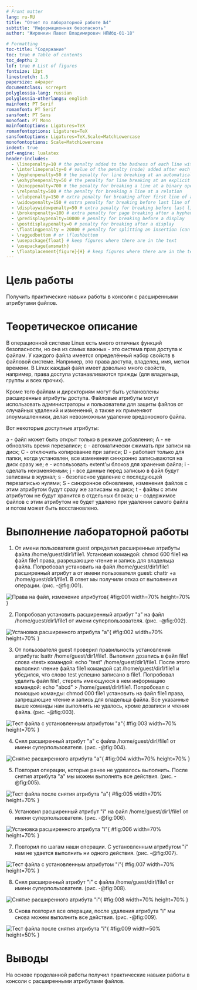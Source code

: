 ```yaml
---
# Front matter
lang: ru-RU
title: "Отчет по лабораторной работе №4"
subtitle: "Информационная безопасноть"
author: "Жиронкин Павел Владимирович НПИбд-01-18"

# Formatting
toc-title: "Содержание"
toc: true # Table of contents
toc_depth: 2
lof: true # List of figures
fontsize: 12pt
linestretch: 1.5
papersize: a4paper
documentclass: scrreprt
polyglossia-lang: russian
polyglossia-otherlangs: english
mainfont: PT Serif
romanfont: PT Serif
sansfont: PT Sans
monofont: PT Mono
mainfontoptions: Ligatures=TeX
romanfontoptions: Ligatures=TeX
sansfontoptions: Ligatures=TeX,Scale=MatchLowercase
monofontoptions: Scale=MatchLowercase
indent: true
pdf-engine: lualatex
header-includes:
  - \linepenalty=10 # the penalty added to the badness of each line within a paragraph (no associated penalty node) Increasing the υalue makes tex try to haυe fewer lines in the paragraph.
  - \interlinepenalty=0 # υalue of the penalty (node) added after each line of a paragraph.
  - \hyphenpenalty=50 # the penalty for line breaking at an automatically inserted hyphen
  - \exhyphenpenalty=50 # the penalty for line breaking at an explicit hyphen
  - \binoppenalty=700 # the penalty for breaking a line at a binary operator
  - \relpenalty=500 # the penalty for breaking a line at a relation
  - \clubpenalty=150 # extra penalty for breaking after first line of a paragraph
  - \widowpenalty=150 # extra penalty for breaking before last line of a paragraph
  - \displaywidowpenalty=50 # extra penalty for breaking before last line before a display math
  - \brokenpenalty=100 # extra penalty for page breaking after a hyphenated line
  - \predisplaypenalty=10000 # penalty for breaking before a display
  - \postdisplaypenalty=0 # penalty for breaking after a display
  - \floatingpenalty = 20000 # penalty for splitting an insertion (can only be split footnote in standard LaTeX)
  - \raggedbottom # or \flushbottom
  - \usepackage{float} # keep figures where there are in the text
  - \usepackage{amsmath}
  - \floatplacement{figure}{H} # keep figures where there are in the text
---
```


# Цель работы

Получить практические навыки работы в консоли с расширенными атрибутами файлов.

# Теоретическое описание

В операционной системе Linux есть много отличных функций безопасности, но она из самых важных - это система прав доступа к файлам. У каждого файла имеется определённый набор свойств в файловой системе. Например, это права доступа, владелец, имя, метки времени. В Linux каждый файл имеет довольно много свойств, например, права доступа устанавливаются трижды (для владельца, группы и всех прочих).

Кроме того файлам и директориям могут быть установлены расширенные атрибуты доступа. Файловые атрибуты могут использовать администраторы и пользователи для защиты файлов от случайных удалений и изменений, а также их применяют злоумышленники, делая невозможным удаление вредоносного файла.

Вот некоторые доступные атрибуты:

a - файл может быть открыт только в режиме добавления; A - не обновлять время перезаписи; c - автоматически сжимать при записи на диск; C - отключить копирование при записи; D - работает только для папки, когда установлен, все изменения синхронно записываются на диск сразу же; e - использовать extent'ы блоков для хранения файла; i - сделать неизменяемым; j - все данные перед записью в файл будут записаны в журнал; s - безопасное удаление с последующей перезаписью нулями; S - синхронное обновление, изменения файлов с этим атрибутом будут сразу же записаны на диск; t - файлы с этим атрибутом не будут хранится в отдельных блоках; u - содержимое файлов с этим атрибутом не будет удалено при удалении самого файла и потом может быть восстановлено.

# Выполнение лабораторной работы

1. От имени пользователя guest определил расширенные атрибуты файла /home/guest/dir1/file1. Установил командой: chmod 600 file1 на файл file1 права, разрешающие чтение и запись для владельца файла. Попробовал установить на файл /home/guest/dir1/file1 расширенный атрибут a от имени пользователя guest: chattr +a /home/guest/dir1/file1. В ответ мы получили отказ от выполнения операции. (рис. -@fig:001). 

![Права на файл, изменение атрибутов](image/01.png){ #fig:001 width=70% height=70% }

2. Попробовал установить расширенный атрибут "a" на файл /home/guest/dir1/file1 от имени суперпользователя. (рис. -@fig:002). 

![Установка расширенного атрибута "а"](image/02.png){ #fig:002 width=70% height=70% }

3. От пользователя guest проверил правильность установления атрибута: lsattr /home/guest/dir1/file1. Выполнил дозапись в файл file1 слова «test» командой: echo "test" /home/guest/dir1/file1. После этого выполнил чтение файла file1 командой cat /home/guest/dir1/file1 и убедился, что слово test успешно записано в file1. Попробовал удалить файл file1, стереть имеющуюся в нем информацию командой: echo "abcd" > /home/guest/dirl/file1. Попробовал с помощью команды: chmod 000 file1 установить на файл file1 права, запрещающие чтение и запись для владельца файла. Все указанные выше команды нам выполнить не удалось, кроме дозаписи и чтения файла. (рис. -@fig:003). 

![Тест файла с установленным атрибутом "а"](image/03.png){ #fig:003 width=70% height=70% }

4. Снял расширенный атрибут "a" с файла /home/guest/dirl/file1 от имени суперпользователя. (рис. -@fig:004). 

![Снятие расширенного атрибута "а"](image/04.png){ #fig:004 width=70% height=70% }

5. Повторил операции, которые ранее не удавалось выполнить. После снятия атрибута "а" мы можем выполнять все действия. (рис. -@fig:005).

![Тест файла после снятия атрибута "а"](image/05.png){ #fig:005 width=70% height=70% }

6. Установил расширенный атрибут "i" на файл /home/guest/dir1/file1 от имени суперпользователя. (рис. -@fig:006).

![Установка расширенного атрибута "i"](image/06.png){ #fig:006 width=70% height=70% }

7. Повторил по шагам наши операции. С установленным атрибутом "i"  нам не удается выполнить ни одного действия. (рис. -@fig:007). 

![Тест файла с установленным атрибутом "i"](image/07.png){ #fig:007 width=70% height=70% }

8. Снял расширенный атрибут "i" с файла /home/guest/dirl/file1 от имени суперпользователя. (рис. -@fig:008). 

![Снятие расширенного атрибута "i"](image/08.png){ #fig:008 width=70% height=70% }

9. Снова повторил все операции, после удаления атрибута "i" мы снова можем выполнить все действия. (рис. -@fig:009). 

![Тест файла после снятия атрибута "i"](image/09.png){ #fig:009 width=50% height=50% }

# Выводы
На основе проделанной работы получил практические навыки работы в консоли с расширенными атрибутами файлов.

